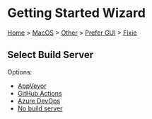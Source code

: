 <!--
GENERATED FILE - DO NOT EDIT
This file was generated by [MarkdownSnippets](https://github.com/SimonCropp/MarkdownSnippets).
Source File: /docs/mdsource/wiz/MacOS_Other_Gui_Fixie.source.md
To change this file edit the source file and then run MarkdownSnippets.
-->

# Getting Started Wizard

[Home](/docs/wiz/readme.md) > [MacOS](MacOS.md) > [Other](MacOS_Other.md) > [Prefer GUI](MacOS_Other_Gui.md) > [Fixie](MacOS_Other_Gui_Fixie.md)

## Select Build Server

Options:
 * [AppVeyor](MacOS_Other_Gui_Fixie_AppVeyor.md)
 * [GitHub Actions](MacOS_Other_Gui_Fixie_GitHubActions.md)
 * [Azure DevOps](MacOS_Other_Gui_Fixie_AzureDevOps.md)
 * [No build server](MacOS_Other_Gui_Fixie_None.md)
